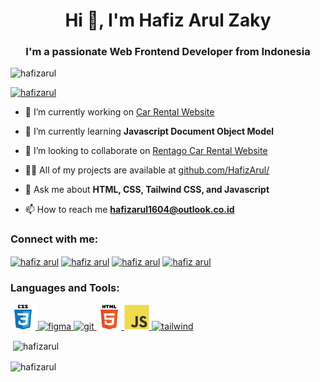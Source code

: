 <h1 align="center">Hi 👋, I'm Hafiz Arul Zaky</h1>
<h3 align="center">I'm a passionate Web Frontend Developer from Indonesia</h3>

<p align="left"> <img src="https://komarev.com/ghpvc/?username=hafizarul&label=Profile%20views&color=0e75b6&style=flat" alt="hafizarul" /> </p>

<p align="left"> <a href="https://github.com/ryo-ma/github-profile-trophy"><img src="https://github-profile-trophy.vercel.app/?username=hafizarul" alt="hafizarul" /></a> </p>

- 🔭 I’m currently working on [Car Rental Website](https://github.com/HafizArul/AMCC-Web-Frontend-Challenge)

- 🌱 I’m currently learning **Javascript Document Object Model**

- 👯 I’m looking to collaborate on [Rentago Car Rental Website](https://github.com/Hakim6020/Final-project-AMCC)

- 👨‍💻 All of my projects are available at [github.com/HafizArul/](github.com/HafizArul/)

- 💬 Ask me about **HTML, CSS, Tailwind CSS, and Javascript**

- 📫 How to reach me **hafizarul1604@outlook.co.id**

<h3 align="left">Connect with me:</h3>
<p align="left">
<a href="https://linkedin.com/in/hafiz arul" target="blank"><img align="center" src="https://raw.githubusercontent.com/rahuldkjain/github-profile-readme-generator/master/src/images/icons/Social/linked-in-alt.svg" alt="hafiz arul" height="30" width="40" /></a>
<a href="https://fb.com/hafiz arul" target="blank"><img align="center" src="https://raw.githubusercontent.com/rahuldkjain/github-profile-readme-generator/master/src/images/icons/Social/facebook.svg" alt="hafiz arul" height="30" width="40" /></a>
<a href="https://instagram.com/hafiz arul" target="blank"><img align="center" src="https://raw.githubusercontent.com/rahuldkjain/github-profile-readme-generator/master/src/images/icons/Social/instagram.svg" alt="hafiz arul" height="30" width="40" /></a>
<a href="https://www.youtube.com/c/hafiz arul" target="blank"><img align="center" src="https://raw.githubusercontent.com/rahuldkjain/github-profile-readme-generator/master/src/images/icons/Social/youtube.svg" alt="hafiz arul" height="30" width="40" /></a>
</p>

<h3 align="left">Languages and Tools:</h3>
<p align="left"> <a href="https://www.w3schools.com/css/" target="_blank" rel="noreferrer"> <img src="https://raw.githubusercontent.com/devicons/devicon/master/icons/css3/css3-original-wordmark.svg" alt="css3" width="40" height="40"/> </a> <a href="https://www.figma.com/" target="_blank" rel="noreferrer"> <img src="https://www.vectorlogo.zone/logos/figma/figma-icon.svg" alt="figma" width="40" height="40"/> </a> <a href="https://git-scm.com/" target="_blank" rel="noreferrer"> <img src="https://www.vectorlogo.zone/logos/git-scm/git-scm-icon.svg" alt="git" width="40" height="40"/> </a> <a href="https://www.w3.org/html/" target="_blank" rel="noreferrer"> <img src="https://raw.githubusercontent.com/devicons/devicon/master/icons/html5/html5-original-wordmark.svg" alt="html5" width="40" height="40"/> </a> <a href="https://developer.mozilla.org/en-US/docs/Web/JavaScript" target="_blank" rel="noreferrer"> <img src="https://raw.githubusercontent.com/devicons/devicon/master/icons/javascript/javascript-original.svg" alt="javascript" width="40" height="40"/> </a> <a href="https://tailwindcss.com/" target="_blank" rel="noreferrer"> <img src="https://www.vectorlogo.zone/logos/tailwindcss/tailwindcss-icon.svg" alt="tailwind" width="40" height="40"/> </a> </p>

<p>&nbsp;<img align="center" src="https://github-readme-stats.vercel.app/api?username=hafizarul&show_icons=true&locale=en" alt="hafizarul" /></p>

<p><img align="center" src="https://github-readme-streak-stats.herokuapp.com/?user=hafizarul&" alt="hafizarul" /></p>

